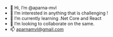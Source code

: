 - 👋 Hi, I’m @aparna-mvl
- 👀 I’m interested in anything that is challenging !
- 🌱 I’m currently learning .Net Core and React
- 💞️ I’m looking to collaborate on the same.
- 📫 aparnamvl@gmail.com

<!---
aparna-mvl/aparna-mvl is a ✨ special ✨ repository because its `README.md` (this file) appears on your GitHub profile.
You can click the Preview link to take a look at your changes.
--->
